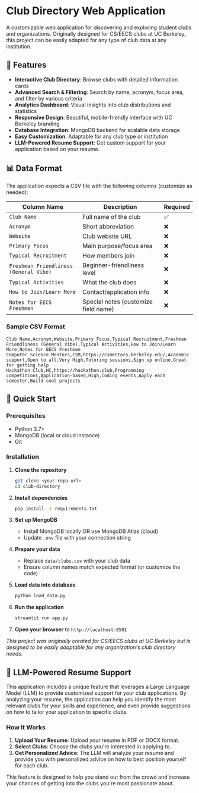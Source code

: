 # Club Directory Web Application

A customizable web application for discovering and exploring student clubs and organizations. Originally designed for CS/EECS clubs at UC Berkeley, this project can be easily adapted for any type of club data at any institution.

## 🌟 Features

- **Interactive Club Directory**: Browse clubs with detailed information cards
- **Advanced Search & Filtering**: Search by name, acronym, focus area, and filter by various criteria
- **Analytics Dashboard**: Visual insights into club distributions and statistics
- **Responsive Design**: Beautiful, mobile-friendly interface with UC Berkeley branding
- **Database Integration**: MongoDB backend for scalable data storage
- **Easy Customization**: Adaptable for any club type or institution
- **LLM-Powered Resume Support**: Get custom support for your application based on your resume.

## 📊 Data Format

The application expects a CSV file with the following columns (customize as needed):

| Column Name | Description | Required |
|-------------|-------------|----------|
| `Club Name` | Full name of the club | ✅ |
| `Acronym` | Short abbreviation | ❌ |
| `Website` | Club website URL | ❌ |
| `Primary Focus` | Main purpose/focus area | ❌ |
| `Typical Recruitment` | How members join | ❌ |
| `Freshman Friendliness (General Vibe)` | Beginner-friendliness level | ❌ |
| `Typical Activities` | What the club does | ❌ |
| `How to Join/Learn More` | Contact/application info | ❌ |
| `Notes for EECS Freshmen` | Special notes (customize field name) | ❌ |

### Sample CSV Format
```csv
Club Name,Acronym,Website,Primary Focus,Typical Recruitment,Freshman Friendliness (General Vibe),Typical Activities,How to Join/Learn More,Notes for EECS Freshmen
Computer Science Mentors,CSM,https://csmentors.berkeley.edu/,Academic support,Open to all,Very High,Tutoring sessions,Sign up online,Great for getting help
Hackathon Club,HC,https://hackathon.club,Programming competitions,Application-based,High,Coding events,Apply each semester,Build cool projects
```

## 🚀 Quick Start

### Prerequisites
- Python 3.7+
- MongoDB (local or cloud instance)
- Git

### Installation

1. **Clone the repository**
   ```bash
   git clone <your-repo-url>
   cd club-directory
   ```

2. **Install dependencies**
   ```bash
   pip install -r requirements.txt
   ```

3. **Set up MongoDB**
   - Install MongoDB locally OR use MongoDB Atlas (cloud)
   - Update `.env` file with your connection string

4. **Prepare your data**
   - Replace `data/clubs.csv` with your club data
   - Ensure column names match expected format (or customize the code)

5. **Load data into database**
   ```bash
   python load_data.py
   ```

6. **Run the application**
   ```bash
   streamlit run app.py
   ```

7. **Open your browser** to `http://localhost:8501`


*This project was originally created for CS/EECS clubs at UC Berkeley but is designed to be easily adaptable for any organization's club directory needs.*

## 📄 LLM-Powered Resume Support

This application includes a unique feature that leverages a Large Language Model (LLM) to provide customized support for your club applications. By analyzing your resume, the application can help you identify the most relevant clubs for your skills and experience, and even provide suggestions on how to tailor your application to specific clubs.

### How it Works

1.  **Upload Your Resume**: Upload your resume in PDF or DOCX format.
2.  **Select Clubs**: Choose the clubs you're interested in applying to.
3.  **Get Personalized Advice**: The LLM will analyze your resume and provide you with personalized advice on how to best position yourself for each club.

This feature is designed to help you stand out from the crowd and increase your chances of getting into the clubs you're most passionate about.